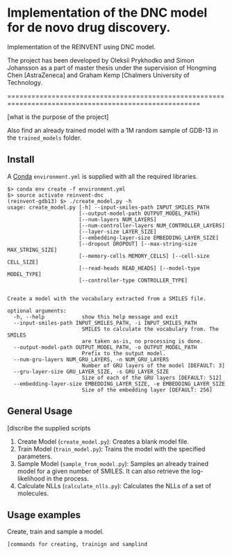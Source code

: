 # Implementation of the DNC model for de novo drug discovery.
Implementation of the REINVENT using DNC model.

The project has been developed by Oleksii Prykhodko and Simon Johansson as a part of master thesis under the supervision
of Hongming Chen [AstraZeneca] and Graham Kemp [Chalmers University of Technology.

======================================================================================================

[what is the purpose of the project]

Also find an already trained model with a 1M random sample of GDB-13 in the `trained_models` folder.

Install
-------
A [Conda](https://conda.io/miniconda.html) `environment.yml` is supplied with all the required libraries.

~~~~
$> conda env create -f environment.yml
$> source activate reinvent-dnc
(reinvent-gdb13) $> ./create_model.py -h
usage: create_model.py [-h] --input-smiles-path INPUT_SMILES_PATH
                       [--output-model-path OUTPUT_MODEL_PATH]
                       [--num-layers NUM_LAYERS]
                       [--num-controller-layers NUM_CONTROLLER_LAYERS]
                       [--layer-size LAYER_SIZE]
                       [--embedding-layer-size EMBEDDING_LAYER_SIZE]
                       [--dropout DROPOUT] [--max-string-size MAX_STRING_SIZE]
                       [--memory-cells MEMORY_CELLS] [--cell-size CELL_SIZE]
                       [--read-heads READ_HEADS] [--model-type MODEL_TYPE]
                       [--controller-type CONTROLLER_TYPE]


Create a model with the vocabulary extracted from a SMILES file.

optional arguments:
  -h, --help            show this help message and exit
  --input-smiles-path INPUT_SMILES_PATH, -i INPUT_SMILES_PATH
                        SMILES to calculate the vocabulary from. The SMILES
                        are taken as-is, no processing is done.
  --output-model-path OUTPUT_MODEL_PATH, -o OUTPUT_MODEL_PATH
                        Prefix to the output model.
  --num-gru-layers NUM_GRU_LAYERS, -n NUM_GRU_LAYERS
                        Number of GRU layers of the model [DEFAULT: 3]
  --gru-layer-size GRU_LAYER_SIZE, -s GRU_LAYER_SIZE
                        Size of each of the GRU layers [DEFAULT: 512]
  --embedding-layer-size EMBEDDING_LAYER_SIZE, -e EMBEDDING_LAYER_SIZE
                        Size of the embedding layer [DEFAULT: 256]
~~~~

General Usage
-------------
[discribe the supplied scripts

1) Create Model (`create_model.py`): Creates a blank model file.
2) Train Model (`train_model.py`): Trains the model with the specified parameters.
3) Sample Model (`sample_from_model.py`): Samples an already trained model for a given number of SMILES. It can also retrieve the log-likelihood in the process.
4) Calculate NLLs (`calculate_nlls.py`): Calculates the NLLs of a set of molecules.

Usage examples
--------------

Create, train and sample a model.
~~~~
[commands for creating, trainign and samplind
~~~~

